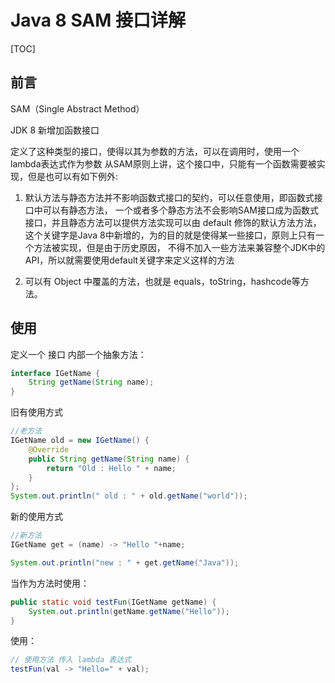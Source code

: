 # Java 8 SAM 接口详解

[TOC]


## 前言

SAM（Single Abstract Method）

JDK 8 新增加函数接口

定义了这种类型的接口，使得以其为参数的方法，可以在调用时，使用一个lambda表达式作为参数
从SAM原则上讲，这个接口中，只能有一个函数需要被实现，但是也可以有如下例外:

1. 默认方法与静态方法并不影响函数式接口的契约，可以任意使用，即函数式接口中可以有静态方法，
一个或者多个静态方法不会影响SAM接口成为函数式接口，并且静态方法可以提供方法实现可以由 default 修饰的默认方法方法，
 这个关键字是Java 8中新增的，为的目的就是使得某一些接口，原则上只有一个方法被实现，但是由于历史原因，
不得不加入一些方法来兼容整个JDK中的API，所以就需要使用default关键字来定义这样的方法

2. 可以有 Object 中覆盖的方法，也就是 equals，toString，hashcode等方法。

## 使用

定义一个 接口 内部一个抽象方法：

```java
interface IGetName {
    String getName(String name);
}
```

旧有使用方式

```java
//老方法
IGetName old = new IGetName() {
    @Override
    public String getName(String name) {
        return "Old : Hello " + name;
    }
};
System.out.println(" old : " + old.getName("world"));
```

新的使用方式

```java
//新方法
IGetName get = (name) -> "Hello "+name;

System.out.println("new : " + get.getName("Java"));
```

当作为方法时使用：

```java
public static void testFun(IGetName getName) {
    System.out.println(getName.getName("Hello"));
}
```

使用：

```java
// 使用方法 传入 lambda 表达式
testFun(val -> "Hello=" + val);
```
